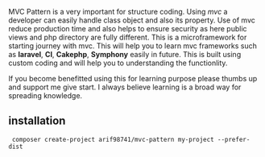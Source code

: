 MVC Pattern is a very important for structure coding. Using _mvc_ a developer can easily handle class
object and also its property. Use of mvc reduce production time and also helps to ensure security as 
here public views and php directory are fully different. 
This is a microframework for starting journey with mvc. This will help you to learn mvc
frameworks such as **laravel**, **CI**, **Cakephp**, **Symphony** easily in future.
This is built using custom coding and will help you to understanding the functionlity. 

If you become benefitted using this for learning purpose please thumbs up and support me give start.
I always believe learning is a broad way for spreading knowledge. 

## installation
` composer create-project arif98741/mvc-pattern my-project --prefer-dist`
